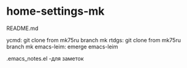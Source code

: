# home-settings-mk

README.md

ycmd: git clone from mk75ru  branch mk
rtdgs: git clone from mk75ru branch mk
emacs-leim: emerge  emacs-leim


.emacs_notes.el -для заметок


